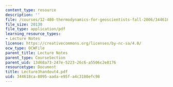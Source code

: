 ```yaml
---
content_type: resource
description: ''
file: /courses/12-480-thermodynamics-for-geoscientists-fall-2006/344618ca8095aadae95fa4c3180efc98_Lecture3handout4.pdf
file_size: 20130
file_type: application/pdf
learning_resource_types:
- Lecture Notes
license: https://creativecommons.org/licenses/by-nc-sa/4.0/
ocw_type: OCWFile
parent_title: Lecture Notes
parent_type: CourseSection
parent_uid: 13d68a73-247e-5223-26c6-a5506c2e8176
resourcetype: Document
title: Lecture3handout4.pdf
uid: 344618ca-8095-aada-e95f-a4c3180efc98
---
```

